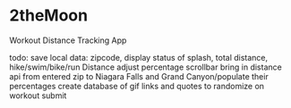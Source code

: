 # 2theMoon
Workout Distance Tracking App

todo:
save local data: zipcode, display status of splash, total distance, hike/swim/bike/run Distance
adjust percentage scrollbar
bring in distance api from entered zip to Niagara Falls and Grand Canyon/populate their percentages
create database of gif links and quotes to randomize on workout submit
